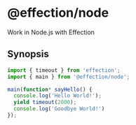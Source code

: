 # @effection/node

Work in Node.js with Effection

## Synopsis

``` typescript
import { timeout } from 'effection';
import { main } from '@effection/node';

main(function* sayHello() {
  console.log('Hello World!');
  yield timeout(2000);
  console.log('Goodbye World!')
});
```
